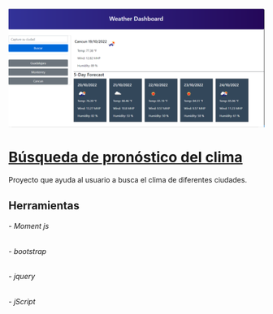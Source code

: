 [![Búsqueda de pronóstico del clima](https://github.com/JulioCesarDelAngel/OpenWeather-M06-D01/blob/main/docs/assets/images/banner_weather.png "Búsqueda de pronóstico del clima")](https://juliocesardelangel.github.io/OpenWeather-M06-D01/ "Búsqueda de pronóstico del clima")

 # [Búsqueda de pronóstico del clima](https://juliocesardelangel.github.io/OpenWeather-M06-D01/ "Búsqueda de pronóstico del clima")

Proyecto que ayuda al usuario a busca el clima de diferentes ciudades.

   ## Herramientas 
###### - Moment js
###### - bootstrap
###### - jquery
###### - jScript